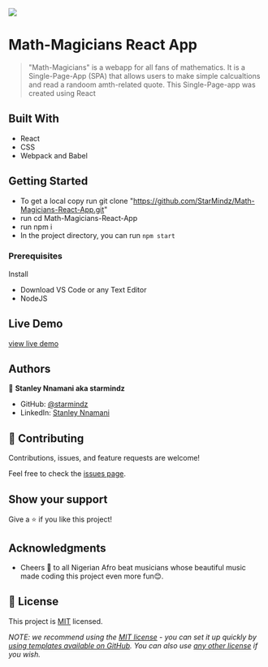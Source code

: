 ![](https://img.shields.io/badge/Microverse-blueviolet)

#  Math-Magicians React App

> "Math-Magicians"  is a webapp for all fans of mathematics. It is a Single-Page-App (SPA) that allows users to make simple calcualtions and read a randoom amth-related quote. This Single-Page-app was created using React


## Built With

- React 
- CSS
- Webpack and Babel


## Getting Started

- To get a local copy run git clone "https://github.com/StarMindz/Math-Magicians-React-App.git"
- run cd Math-Magicians-React-App
- run npm i
- In the project directory, you can run `npm start`

### Prerequisites
Install
- Download VS Code or any Text Editor
- NodeJS

## Live Demo
[view live demo](https://math-magician-react555.netlify.app/)

## Authors

👤 **Stanley Nnamani aka starmindz**

- GitHub: [@starmindz](https://github.com/starmindz)
- LinkedIn: [Stanley Nnamani](https://www.linkedin.com/in/stanley-nnamani-72224b180)

## 🤝 Contributing

Contributions, issues, and feature requests are welcome!

Feel free to check the [issues page](../../issues/).

## Show your support

Give a ⭐️ if you like this project!

## Acknowledgments

- Cheers 🥂 to all Nigerian Afro beat musicians whose beautiful music made coding this project even more fun😊. 


## 📝 License

This project is [MIT](./LICENSE) licensed.

_NOTE: we recommend using the [MIT license](https://choosealicense.com/licenses/mit/) - you can set it up quickly by [using templates available on GitHub](https://docs.github.com/en/communities/setting-up-your-project-for-healthy-contributions/adding-a-license-to-a-repository). You can also use [any other license](https://choosealicense.com/licenses/) if you wish._
